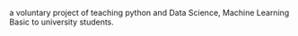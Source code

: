a voluntary project of teaching python and Data Science, Machine Learning Basic to university students. 